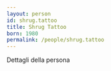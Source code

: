 ```yaml
---
layout: person
id: shrug.tattoo
title: Shrug Tattoo
born: 1980
permalink: /people/shrug.tattoo
---
```


Dettagli della persona 